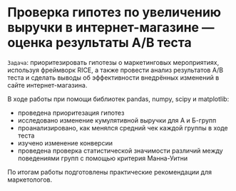 # Проверка гипотез по увеличению выручки в интернет-магазине — оценка результаты A/B теста

`Задача`: приоритезировать гипотезы о маркетинговых мероприятиях, используя фреймворк RICE, а также провести анализ результатов A/B теста и сделать выводы об эффективности внедрённых изменений в сайте интернет-магазина.

В ходе работы при помощи библиотек pandas, numpy, scipy и matplotlib:
- проведена приоритезация гипотез
- исследовано изменение кумулятивной выручки для А и Б-групп
- проанализировано, как менялся средний чек каждой группы в ходе теста
- изучено изменение конверсии
- проведена проверка статистической значимости различий между поведениями групп с помощью критерия Манна-Уитни

По итогам работы подготовлены практические рекомендации для маркетологов.

